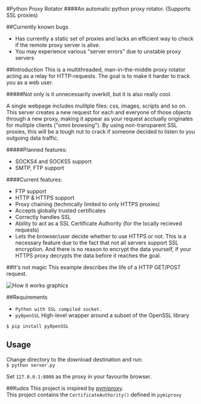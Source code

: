 #Python Proxy Rotator
####An automatic python proxy rotator. (Supports SSL proxies)

##Currently known bugs
* Has currently a static set of proxies and lacks an efficient way to check if the remote proxy server is alive.
* You may experience various "server errors" due to unstable proxy servers

##Introduction
This is a multithreaded, man-in-the-middle proxy rotator acting as a relay for HTTP-requests. The goal is to make it harder to track you as a web user.

#####Not only is it unnecessarily overkill, but it is also really cool. 

A single webpage includes mulitple files: css, images, scripts and so on. This server creates a new request for each and everyone of those objects through a new proxy, making it appear as your request acctually originates for mulitple clients ("omni browsing"). By using non-transparent SSL proxies, this will be a tough nut to crack if someone decided to listen to you outgoing data traffic.  

#####Planned features: 
* SOCKS4 and SOCKS5 support
* SMTP, FTP support

####Current features: 
* FTP support
* HTTP & HTTPS support
* Proxy chaining (technically limited to only HTTPS proxies)
* Accepts globally trusted certificates
* Correctly handles SSL
* Ability to act as a SSL Certificate Authority (for the locally recieved requests)
* Lets the browser/user decide whether to use HTTPS or not. This is a necessary feature due to the fact that not all servers support SSL encryption. And there is no reason to encrypt the data yourself, if your HTTPS proxy decrypts the data before it reaches the goal.

##It's not magic
This example describes the life of a HTTP GET/POST request.

![How it works graphics](https://github.com/jorgenkg/python-proxy-rotator/blob/master/magic.png?raw=true)

##Requirements
* `Python with SSL compiled socket.`
* `pyOpenSSL` High-level wrapper around a subset of the OpenSSL library

`$ pip install pyOpenSSL`
	
## Usage
Change directory to the download destination and run:  
`$ python server.py`

Set `127.0.0.1:8080` as the proxy in your favourite browser.

##Kudos
This project is inspired by [pymiproxy](https://github.com/allfro/pymiproxy).  
This project contains the `CertificateAuthority()` defined in `pymiproxy`
